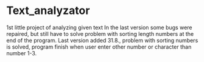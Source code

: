 # Text_analyzator
1st little project of analyzing given text
In the last version some bugs were repaired, but still have to solve problem with sorting length numbers at the end of the program.
Last version added 31.8., problem with sorting numbers is solved, program finish when user enter other number or character than number 1-3. 
